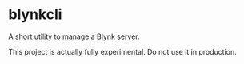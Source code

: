 # blynkcli

A short utility to manage a Blynk server.

This project is actually fully experimental.
Do not use it in production.
